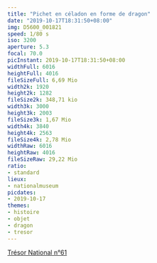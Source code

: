 ```yaml
---
title: "Pichet en céladon en forme de dragon"
date: "2019-10-17T18:31:50+08:00"
img: D5600_001821
speed: 1/80 s
iso: 3200
aperture: 5.3
focal: 70.0
picInstant: 2019-10-17T18:31:50+08:00
widthFull: 6016
heightFull: 4016
fileSizeFull: 6,69 Mio
width2k: 1920
height2k: 1282
fileSize2k: 348,71 kio
width3k: 3000
height3k: 2003
fileSize3k: 1,67 Mio
width4k: 3840
height4k: 2563
fileSize4k: 2,78 Mio
widthRaw: 6016
heightRaw: 4016
fileSizeRaw: 29,22 Mio
ratio:
- standard
lieux:
- nationalmuseum
picdates:
- 2019-10-17
themes:
- histoire
- objet
- dragon
- tresor
---
```


[Trésor National n°61](https://fr.wikipedia.org/wiki/Trésors_nationaux_de_Corée_du_Sud)